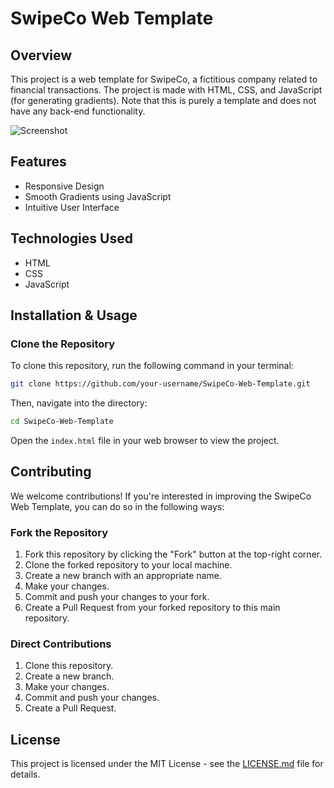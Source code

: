 # SwipeCo Web Template

## Overview

This project is a web template for SwipeCo, a fictitious company related to financial transactions. The project is made with HTML, CSS, and JavaScript (for generating gradients). Note that this is purely a template and does not have any back-end functionality.

![Screenshot](screenshot.png)

## Features

- Responsive Design
- Smooth Gradients using JavaScript
- Intuitive User Interface

## Technologies Used

- HTML
- CSS
- JavaScript

## Installation & Usage

### Clone the Repository

To clone this repository, run the following command in your terminal:

```bash
git clone https://github.com/your-username/SwipeCo-Web-Template.git
```

Then, navigate into the directory:

```bash
cd SwipeCo-Web-Template
```

Open the `index.html` file in your web browser to view the project.

## Contributing

We welcome contributions! If you're interested in improving the SwipeCo Web Template, you can do so in the following ways:

### Fork the Repository

1. Fork this repository by clicking the "Fork" button at the top-right corner.
2. Clone the forked repository to your local machine.
3. Create a new branch with an appropriate name.
4. Make your changes.
5. Commit and push your changes to your fork.
6. Create a Pull Request from your forked repository to this main repository.

### Direct Contributions

1. Clone this repository.
2. Create a new branch.
3. Make your changes.
4. Commit and push your changes.
5. Create a Pull Request.

## License

This project is licensed under the MIT License - see the [LICENSE.md](LICENSE.md) file for details.
